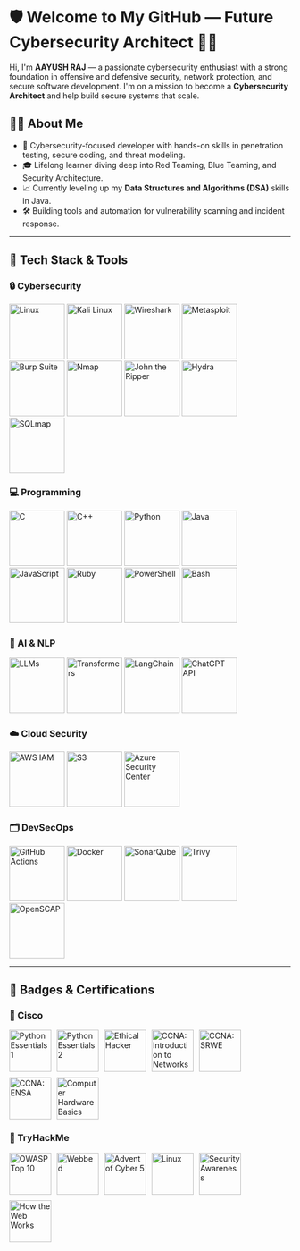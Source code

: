 <!--
Refined README HTML snippet for AAYUSH RAJ
Includes: Tech Stack, Programming Languages, AI/NLP Tools, Cloud Security, DevSecOps, and Badges
Standardized all widths to 99px for consistency
-->

<h1>🛡️ Welcome to My GitHub — Future Cybersecurity Architect 👨‍💻</h1>

<p>Hi, I'm <strong>AAYUSH RAJ</strong> — a passionate cybersecurity enthusiast with a strong foundation in offensive and defensive security, network protection, and secure software development. I'm on a mission to become a <strong>Cybersecurity Architect</strong> and help build secure systems that scale.</p>

<h2>👨‍💻 About Me</h2>
<ul>
  <li>🔐 Cybersecurity-focused developer with hands-on skills in penetration testing, secure coding, and threat modeling.</li>
  <li>🎓 Lifelong learner diving deep into Red Teaming, Blue Teaming, and Security Architecture.</li>
  <li>📈 Currently leveling up my <strong>Data Structures and Algorithms (DSA)</strong> skills in Java.</li>
  <li>🛠️ Building tools and automation for vulnerability scanning and incident response.</li>
</ul>

<hr/>

<h2>🧰 Tech Stack & Tools</h2>

<h3>🔒 Cybersecurity</h3>
<p align="left">
  <a href="https://www.linux.org/" title="Linux"><img src="https://cdn.jsdelivr.net/gh/devicons/devicon/icons/linux/linux-original.svg" width="99" alt="Linux"/></a>
  <a href="https://www.kali.org/" title="Kali Linux"><img src="https://upload.wikimedia.org/wikipedia/commons/2/2b/Kali-dragon-icon.svg" width="99" alt="Kali Linux"/></a>
  <a href="https://www.wireshark.org/" title="Wireshark"><img src="https://www.wireshark.org/_astro/wireshark-logo-big.CkRjSOaC_2eT4Ah.png" width="99" alt="Wireshark"/></a>
  <a href="https://www.metasploit.com/" title="Metasploit"><img src="https://media.licdn.com/dms/image/v2/C5633AQHz6xjHG_s0fQ/productpage-image_1128_635/productpage-image_1128_635/0/1626341063105/isoc24_b_v__metasploit_rapid7_image?e=2147483647&v=beta&t=5nKtSmBtM7ZjgxteR6bOl4Q0MqV7dT0t5BUvsuGNgM4" width="99" alt="Metasploit"/></a>
  <a href="https://portswigger.net/burp" title="Burp Suite"><img src="https://avatars.githubusercontent.com/u/8943532?s=200&v=4" width="99" alt="Burp Suite"/></a>
  <a href="https://nmap.org/" title="Nmap"><img src="https://nmap.org/images/sitelogo-2x.png" width="99" alt="Nmap"/></a>
  <a href="https://www.openwall.com/john/" title="John the Ripper"><img src="https://www.openwall.com/john/tshirt1.png" width="99" alt="John the Ripper"/></a>
  <a href="https://github.com/vanhauser-thc/thc-hydra" title="Hydra"><img src="https://www.hydradongle.com/theme_front/img/logo.png" width="99" alt="Hydra"/></a>
  <a href="https://sqlmap.org/" title="SQLmap"><img src="https://upload.wikimedia.org/wikipedia/commons/thumb/4/4f/Sqlmap_logo.png/800px-Sqlmap_logo.png" width="99" alt="SQLmap"/></a>
</p>

<h3>💻 Programming</h3>
<p align="left">
  <a href="https://en.wikipedia.org/wiki/C_(programming_language)" title="C"><img src="https://cdn.jsdelivr.net/gh/devicons/devicon/icons/c/c-original.svg" width="99" alt="C"/></a>
  <a href="https://isocpp.org/" title="C++"><img src="https://cdn.jsdelivr.net/gh/devicons/devicon/icons/cplusplus/cplusplus-original.svg" width="99" alt="C++"/></a>
  <a href="https://www.python.org/" title="Python"><img src="https://cdn.jsdelivr.net/gh/devicons/devicon/icons/python/python-original.svg" width="99" alt="Python"/></a>
  <a href="https://www.java.com/" title="Java"><img src="https://cdn.jsdelivr.net/gh/devicons/devicon/icons/java/java-original.svg" width="99" alt="Java"/></a>
  <a href="https://developer.mozilla.org/en-US/docs/Web/JavaScript" title="JavaScript"><img src="https://cdn.jsdelivr.net/gh/devicons/devicon/icons/javascript/javascript-original.svg" width="99" alt="JavaScript"/></a>
  <a href="https://www.ruby-lang.org/" title="Ruby"><img src="https://cdn.jsdelivr.net/gh/devicons/devicon/icons/ruby/ruby-original.svg" width="99" alt="Ruby"/></a>
  <a href="https://learn.microsoft.com/en-us/powershell/" title="PowerShell"><img src="https://upload.wikimedia.org/wikipedia/commons/2/2f/PowerShell_5.0_icon.png" width="99" alt="PowerShell"/></a>
  <a href="https://www.gnu.org/software/bash/" title="Bash"><img src="https://upload.wikimedia.org/wikipedia/commons/4/4b/Bash_Logo_Colored.svg" width="99" alt="Bash"/></a>
</p>

<h3>🧠 AI & NLP</h3>
<p align="left">
  <a href="https://huggingface.co/docs/transformers/" title="LLMs"><img src="https://cdn-icons-png.flaticon.com/512/4248/4248443.png" width="99" alt="LLMs"/></a>
  <a href="https://huggingface.co/transformers/" title="Transformers"><img src="https://huggingface.co/front/assets/huggingface_logo-noborder.svg" width="99" alt="Transformers"/></a>
  <a href="https://www.langchain.com/" title="LangChain"><img src="https://avatars.githubusercontent.com/u/139914772?s=200&v=4" width="99" alt="LangChain"/></a>
  <a href="https://platform.openai.com/docs/" title="ChatGPT API"><img src="https://cdn-icons-png.flaticon.com/512/11823/11823442.png" width="99" alt="ChatGPT API"/></a>
</p>

<h3>☁️ Cloud Security</h3>
<p align="left">
  <a href="https://aws.amazon.com/iam/" title="AWS IAM"><img src="https://a0.awsstatic.com/libra-css/images/logos/aws_logo_smile_1200x630.png" width="99" alt="AWS IAM"/></a>
  <a href="https://docs.aws.amazon.com/AmazonS3/latest/userguide/security-best-practices.html" title="S3 Security"><img src="https://upload.wikimedia.org/wikipedia/commons/f/fb/Amazon-S3-Logo.svg" width="99" alt="S3"/></a>
  <a href="https://learn.microsoft.com/en-us/azure/security-center/" title="Azure Security Center"><img src="https://azure.microsoft.com/svghandler/security-center?width=600&height=315" width="99" alt="Azure Security Center"/></a>
</p>

<h3>🗂️ DevSecOps</h3>
<p align="left">
  <a href="https://github.com/features/actions" title="GitHub Actions"><img src="https://github.githubassets.com/images/modules/logos_page/GitHub-Mark.png" width="99" alt="GitHub Actions"/></a>
  <a href="https://www.docker.com/" title="Docker"><img src="https://cdn.jsdelivr.net/gh/devicons/devicon/icons/docker/docker-original.svg" width="99" alt="Docker"/></a>
  <a href="https://www.sonarqube.org/" title="SonarQube"><img src="https://www.sonarqube.org/logos/index/sonarqube-logo.png" width="99" alt="SonarQube"/></a>
  <a href="https://aquasecurity.github.io/trivy/" title="Trivy"><img src="https://raw.githubusercontent.com/aquasecurity/trivy/main/docs/static/img/logo.svg" width="99" alt="Trivy"/></a>
  <a href="https://www.open-scap.org/" title="OpenSCAP"><img src="https://www.open-scap.org/images/openscap.png" width="99" alt="OpenSCAP"/></a>
</p>

<hr/>

<h2>🏅 Badges & Certifications</h2>

<h3>🏅 Cisco</h3>
<div style="width:99%; display:flex; flex-wrap:wrap; gap:10px; align-items:center;">
  <img src="https://images.credly.com/size/680x680/images/19e742ef-13be-4d26-87ed-ac8f5fd0643c/image.png" alt="Python Essentials 1" title="Python Essentials 1" width="75"/>
  <img src="https://images.credly.com/size/680x680/images/3f802526-7274-4230-91ab-f6d1a35340e6/image.png" alt="Python Essentials 2" title="Python Essentials 2" width="75"/>
  <img src="https://images.credly.com/size/680x680/images/242902b5-f527-42ad-865e-977c9e1b5b58/image.png" alt="Ethical Hacker" title="Ethical Hacker" width="75"/>
  <img src="https://images.credly.com/size/680x680/images/70d71df5-f3dc-4380-9b9d-f22513a70417/CCNAITN__1_.png" alt="CCNA: Introduction to Networks" title="CCNA: Introduction to Networks" width="75"/>
  <img src="https://images.credly.com/size/680x680/images/f4ccdba9-dd65-4349-baad-8f05df116443/CCNASRWE__1_.png" alt="CCNA: SRWE" title="CCNA: SRWE" width="75"/>
  <img src="https://images.credly.com/size/680x680/images/0a6d331e-8abf-4272-a949-33f754569a76/CCNAENSA__1_.png" alt="CCNA: ENSA" title="CCNA: ENSA" width="75"/>
  <img src="https://images.credly.com/size/680x680/images/68c0b94d-f6ac-40b1-a0e0-921439eb092e/image.png" alt="Computer Hardware Basics" title="Computer Hardware Basics" width="75"/>
</div>

<h3>🏅 TryHackMe</h3>
<div style="width:99%; display:flex; flex-wrap:wrap; gap:10px; align-items:center;">
  <img src="https://assets.tryhackme.com/img/badges/owasptop10.svg" alt="OWASP Top 10" title="OWASP Top 10" width="75"/>
  <img src="https://assets.tryhackme.com/img/badges/webbed.svg" alt="Webbed" title="Webbed" width="75"/>
  <img src="https://assets.tryhackme.com/img/badges/aoc5.svg" alt="Advent of Cyber 5" title="Advent of Cyber 5" width="75"/>
  <img src="https://assets.tryhackme.com/img/badges/linux.svg" alt="Linux" title="Linux" width="75"/>
  <img src="https://assets.tryhackme.com/img/badges/securityawareness.svg" alt="Security Awareness" title="Security Awareness" width="75"/>
  <img src="https://assets.tryhackme.com/img/badges/howthewebworks.svg" alt="How the Web Works" title="How the Web Works" width="75"/>
</div>
